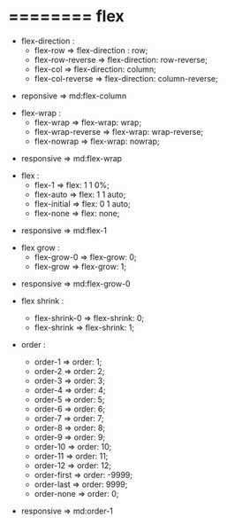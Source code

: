 # ======== flex
* flex-direction :
    + flex-row => flex-direction : row;
    + flex-row-reverse  => flex-direction: row-reverse; 
    + flex-col          => flex-direction: column;
    + flex-col-reverse  => flex-direction: column-reverse;

- reponsive             => md:flex-column

* flex-wrap : 
    + flex-wrap         => flex-wrap: wrap;
    + flex-wrap-reverse => flex-wrap: wrap-reverse;
    + flex-nowrap       => flex-wrap: nowrap;

- responsive            => md:flex-wrap

* flex :
    + flex-1            => flex: 1 1 0%;
    + flex-auto         => flex: 1 1 auto;
    + flex-initial      => flex: 0 1 auto;
    + flex-none         => flex: none;

- responsive            => md:flex-1

* flex grow :
    + flex-grow-0       => flex-grow: 0;
    + flex-grow         => flex-grow: 1;

- responsive            => md:flex-grow-0

* flex shrink :
    + flex-shrink-0     => flex-shrink: 0;
    + flex-shrink       => flex-shrink: 1;

* order :
    + order-1            => order: 1;
    + order-2            => order: 2;
    + order-3            => order: 3;
    + order-4            => order: 4;
    + order-5            => order: 5;
    + order-6            => order: 6;
    + order-7            => order: 7;
    + order-8            => order: 8;
    + order-9            => order: 9;
    + order-10           => order: 10;
    + order-11           => order: 11;
    + order-12           => order: 12;
    + order-first        => order: -9999;
    + order-last         => order: 9999;
    + order-none         => order: 0;

- responsive => md:order-1

